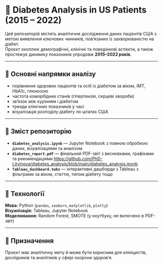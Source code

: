 # 🧬 Diabetes Analysis in US Patients (2015 – 2022)

Цей репозиторій містить аналітичне дослідження даних пацієнтів США з метою виявлення ключових чинників, пов’язаних із захворюваністю на діабет.  
Проєкт охоплює демографічні, клінічні та поведінкові аспекти, а також простежує динаміку показників упродовж **2015–2022 років**.

---

## 🧪 Основні напрямки аналізу
- порівняння здорових пацієнтів та осіб із діабетом за віком, ІМТ, HbA1c, глюкозою  
- частота коморбідних станів (гіпертензія, серцеві хвороби)  
- зв’язок між курінням і діабетом  
- тренди клінічних показників у часі  
- візуалізація розподілу діабету по штатах США  

---

## 📂 Зміст репозиторію
- **`diabetes_analysis.ipynb`** — Jupyter Notebook з повною обробкою даних, візуалізаціями та аналізом  
- **`diabetes_report.pdf`** — фінальний PDF-звіт з висновками, графіками та рекомендаціями  https://github.com/PhD-Litvinova/diabetes_analysis/blob/main/diabetes_analysis.ipynb
- **`Tableau_dashboard.twbx`** — інтерактивні дашборди з Tableau з фільтрами за віком, статтю, типом діабету тощо  

---

## 📌 Технології
**Мова:** Python (`pandas`, `seaborn`, `matplotlib`, `plotly`)  
**Візуалізація:** Tableau, Jupyter Notebook  
**Моделювання:** Random Forest, SMOTE (у ноутбуку, не включено в PDF-звіт)  

---

## 🔬 Призначення
Проєкт має аналітичну мету й може бути корисним для клініцистів, дослідників та аналітиків у сфері охорони здоров’я.
